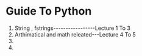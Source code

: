 <h1>Guide To Python</h1>
<ol>
  <li>String , fstrings-----------------Lecture 1 To 3</li>
  <li>Arthimatical and math releated---Lecture 4 To 5 </li>
  <li></li>
  <li></li>
</ol>
